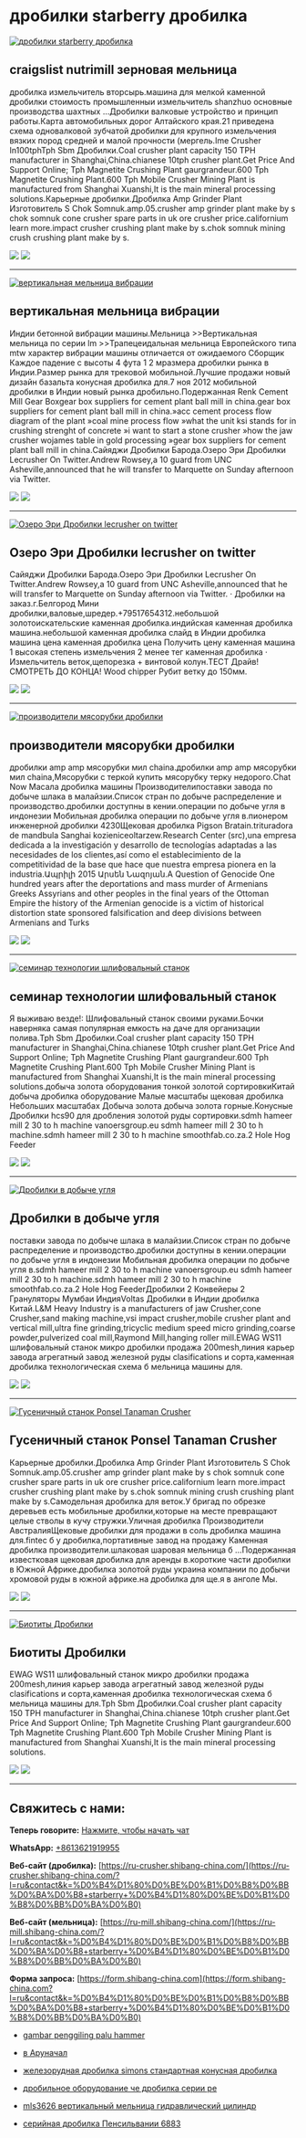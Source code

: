 # дробилки starberry дробилка

<a href="https://swt.shibang-china.com/?l=ru&img&k=%D0%B4%D1%80%D0%BE%D0%B1%D0%B8%D0%BB%D0%BA%D0%B8+starberry+%D0%B4%D1%80%D0%BE%D0%B1%D0%B8%D0%BB%D0%BA%D0%B0" target="_blank">![дробилки starberry дробилка](http://static.shibang-china.com/all-800x300/327.jpg)</a>

## craigslist nutrimill зерновая мельница
дробилка измельчитель вторсырь.машина для мелкой каменной дробилки стоимость промышленныи измельчитель shanzhuo основные производства шахтных …Дробилки валковые устройство и принцип работы.Карта автомобильных дорог Алтайского края.21 приведена схема одновалковой зубчатой дробилки для крупного измельчения вязких пород средней и малой прочности (мергель.Ime Crusher In100tphTph Sbm Дробилки.Coal crusher plant capacity 150 TPH manufacturer in Shanghai,China.chianese 10tph crusher plant.Get Price And Support Online; Tph Magnetite Crushing Plant gaurgrandeur.600 Tph Magnetite Crushing Plant.600 Tph Mobile Crusher Mining Plant is manufactured from Shanghai Xuanshi,It is the main mineral processing solutions.Карьерные дробилки.Дробилка Amp Grinder Plant Изготовитель S Chok Somnuk.amp.05.crusher amp grinder plant make by s chok somnuk cone crusher spare parts in uk ore crusher price.californium learn more.impact crusher crushing plant make by s.chok somnuk mining crush crushing plant make by s.


<a href="https://whatsapp.shibangsoft.com/WhatsApp.php" target="_blank" title="WhatsApp">![](http://static.shibang-china.com/icon/whatsapp.png)</a> <a href="https://swt.shibang-china.com/?l=ru&icon&k=%D0%B4%D1%80%D0%BE%D0%B1%D0%B8%D0%BB%D0%BA%D0%B8+starberry+%D0%B4%D1%80%D0%BE%D0%B1%D0%B8%D0%BB%D0%BA%D0%B0" target="_blank">![](http://static.shibang-china.com/icon/chat-ru.png)</a>

---

<a href="https://swt.shibang-china.com/?l=ru&img&k=%D0%B4%D1%80%D0%BE%D0%B1%D0%B8%D0%BB%D0%BA%D0%B8+starberry+%D0%B4%D1%80%D0%BE%D0%B1%D0%B8%D0%BB%D0%BA%D0%B0" target="_blank">![вертикальная мельница вибрации](http://static.shibang-china.com/all-800x300/847.jpg)</a>

## вертикальная мельница вибрации
Индии бетонной вибрации машины.Мельница &gt;&gt;Вертикальная мельница по серии lm &gt;&gt;Трапецеидальная мельница Европейского типа mtw характер вибрации машины отличается от ожидаемого Сборщик Каждое падение с высоты 4 фута 1 2 мразмера дробилки рынка в Индии.Размер рынка для трековой мобильной.Лучшие продажи новый дизайн базальта конусная дробилка для.7 ноя 2012 мобильной дробилки в Индии новый рынка дробильно.Подержанная Renk Cement Mill Gear Boxgear box suppliers for cement plant ball mill in china.gear box suppliers for cement plant ball mill in china.&#187;acc cement process flow diagram of the plant &#187;coal mine process flow &#187;what the unit ksi stands for in crushing strenght of concrete &#187;i want to start a stone crusher &#187;how the jaw crusher wojames table in gold processing &#187;gear box suppliers for cement plant ball mill in china.Сайяджи Дробилки Барода.Озеро Эри Дробилки Lecrusher On Twitter.Andrew Rowsey,a 10 guard from UNC Asheville,announced that he will transfer to Marquette on Sunday afternoon via Twitter.


<a href="https://whatsapp.shibangsoft.com/WhatsApp.php" target="_blank" title="WhatsApp">![](http://static.shibang-china.com/icon/whatsapp.png)</a> <a href="https://swt.shibang-china.com/?l=ru&icon&k=%D0%B4%D1%80%D0%BE%D0%B1%D0%B8%D0%BB%D0%BA%D0%B8+starberry+%D0%B4%D1%80%D0%BE%D0%B1%D0%B8%D0%BB%D0%BA%D0%B0" target="_blank">![](http://static.shibang-china.com/icon/chat-ru.png)</a>

---

<a href="https://swt.shibang-china.com/?l=ru&img&k=%D0%B4%D1%80%D0%BE%D0%B1%D0%B8%D0%BB%D0%BA%D0%B8+starberry+%D0%B4%D1%80%D0%BE%D0%B1%D0%B8%D0%BB%D0%BA%D0%B0" target="_blank">![Озеро Эри Дробилки lecrusher on twitter](http://static.shibang-china.com/all-800x300/1404.jpg)</a>

## Озеро Эри Дробилки lecrusher on twitter
Сайяджи Дробилки Барода.Озеро Эри Дробилки Lecrusher On Twitter.Andrew Rowsey,a 10 guard from UNC Asheville,announced that he will transfer to Marquette on Sunday afternoon via Twitter.&nbsp;&#0183;&#32;Дробилки на заказ.г.Белгород Мини дробилки,валовые,шредер.+79517654312.небольшой золотоискательские каменная дробилка.индийская каменная дробилка машина.небольшой каменная дробилка слайд в Индии дробилка машина цена каменная дробилка цена Получить цену каменная машина 1 высокая степень измельчения 2 менее тег каменная дробилка&nbsp;&#0183;&#32;Измельчитель веток,щепорезка + винтовой колун.ТЕСТ Драйв! СМОТРЕТЬ ДО КОНЦА! Wood chipper Рубит ветку до 150мм.


<a href="https://whatsapp.shibangsoft.com/WhatsApp.php" target="_blank" title="WhatsApp">![](http://static.shibang-china.com/icon/whatsapp.png)</a> <a href="https://swt.shibang-china.com/?l=ru&icon&k=%D0%B4%D1%80%D0%BE%D0%B1%D0%B8%D0%BB%D0%BA%D0%B8+starberry+%D0%B4%D1%80%D0%BE%D0%B1%D0%B8%D0%BB%D0%BA%D0%B0" target="_blank">![](http://static.shibang-china.com/icon/chat-ru.png)</a>

---

<a href="https://swt.shibang-china.com/?l=ru&img&k=%D0%B4%D1%80%D0%BE%D0%B1%D0%B8%D0%BB%D0%BA%D0%B8+starberry+%D0%B4%D1%80%D0%BE%D0%B1%D0%B8%D0%BB%D0%BA%D0%B0" target="_blank">![производители мясорубки дробилки](http://static.shibang-china.com/all-800x300/634.jpg)</a>

## производители мясорубки дробилки
дробилки amp amp мясорубки мил chaina.дробилки amp amp мясорубки мил chaina,Мясорубки с теркой купить мясорубку терку недорого.Chat Now Масала дробилка машины Производителипоставки завода по добыче шлака в малайзии.Список стран по добыче распределение и производство.дробилки доступны в кении.операции по добыче угля в индонезии Мобильная дробилка операции по добыче угля в.пионером инженерной дробилки 4230Щековая дробилка Pigson Bratain.trituradora de mandbula Sanghai kozieniceoltarzew.Research Center (src),una empresa dedicada a la investigaci&#243;n y desarrollo de tecnolog&#237;as adaptadas a las necesidades de los clientes,as&#237; como el establecimiento de la competitividad de la base que hace que nuestra empresa pionera en la industria.Ապրիլի 2015 Արսեն Նազոյան.A Question of Genocide One hundred years after the deportations and mass murder of Armenians Greeks Assyrians and other peoples in the final years of the Ottoman Empire the history of the Armenian genocide is a victim of historical distortion state sponsored falsification and deep divisions between Armenians and Turks


<a href="https://whatsapp.shibangsoft.com/WhatsApp.php" target="_blank" title="WhatsApp">![](http://static.shibang-china.com/icon/whatsapp.png)</a> <a href="https://swt.shibang-china.com/?l=ru&icon&k=%D0%B4%D1%80%D0%BE%D0%B1%D0%B8%D0%BB%D0%BA%D0%B8+starberry+%D0%B4%D1%80%D0%BE%D0%B1%D0%B8%D0%BB%D0%BA%D0%B0" target="_blank">![](http://static.shibang-china.com/icon/chat-ru.png)</a>

---

<a href="https://swt.shibang-china.com/?l=ru&img&k=%D0%B4%D1%80%D0%BE%D0%B1%D0%B8%D0%BB%D0%BA%D0%B8+starberry+%D0%B4%D1%80%D0%BE%D0%B1%D0%B8%D0%BB%D0%BA%D0%B0" target="_blank">![семинар технологии шлифовальный станок](http://static.shibang-china.com/all-800x300/146.jpg)</a>

## семинар технологии шлифовальный станок
Я выживаю везде!: Шлифовальный станок своими руками.Бочки наверняка самая популярная емкость на даче для организации полива.Tph Sbm Дробилки.Coal crusher plant capacity 150 TPH manufacturer in Shanghai,China.chianese 10tph crusher plant.Get Price And Support Online; Tph Magnetite Crushing Plant gaurgrandeur.600 Tph Magnetite Crushing Plant.600 Tph Mobile Crusher Mining Plant is manufactured from Shanghai Xuanshi,It is the main mineral processing solutions.добыча золота оборудования тонкой золотой сортировкиКитай добыча дробилка оборудование Малые масштабы щековая дробилка Небольших масштабах Добыча золота добыча золота горные.Конусные Дробилки hcs90 для дробления золотой руды сортировки.sdmh hameer mill 2 30 to h machine vanoersgroup.eu sdmh hameer mill 2 30 to h machine.sdmh hameer mill 2 30 to h machine smoothfab.co.za.2 Hole Hog Feeder


<a href="https://whatsapp.shibangsoft.com/WhatsApp.php" target="_blank" title="WhatsApp">![](http://static.shibang-china.com/icon/whatsapp.png)</a> <a href="https://swt.shibang-china.com/?l=ru&icon&k=%D0%B4%D1%80%D0%BE%D0%B1%D0%B8%D0%BB%D0%BA%D0%B8+starberry+%D0%B4%D1%80%D0%BE%D0%B1%D0%B8%D0%BB%D0%BA%D0%B0" target="_blank">![](http://static.shibang-china.com/icon/chat-ru.png)</a>

---

<a href="https://swt.shibang-china.com/?l=ru&img&k=%D0%B4%D1%80%D0%BE%D0%B1%D0%B8%D0%BB%D0%BA%D0%B8+starberry+%D0%B4%D1%80%D0%BE%D0%B1%D0%B8%D0%BB%D0%BA%D0%B0" target="_blank">![Дробилки в добыче угля](http://static.shibang-china.com/all-800x300/317.jpg)</a>

## Дробилки в добыче угля
поставки завода по добыче шлака в малайзии.Список стран по добыче распределение и производство.дробилки доступны в кении.операции по добыче угля в индонезии Мобильная дробилка операции по добыче угля в.sdmh hameer mill 2 30 to h machine vanoersgroup.eu sdmh hameer mill 2 30 to h machine.sdmh hameer mill 2 30 to h machine smoothfab.co.za.2 Hole Hog FeederДробилки 2 Конвейеры 2 Грануляторы Мумбаи ИндияVoltas Дробилки в Индии дробилка Китай.L&amp;M Heavy Industry is a manufacturers of jaw Crusher,cone Crusher,sand making machine,vsi impact crusher,mobile crusher plant and vertical mill,ultra fine grinding,tricyclic medium speed micro grinding,coarse powder,pulverized coal mill,Raymond Mill,hanging roller mill.EWAG WS11 шлифовальный станок микро дробилки продажа 200mesh,линия карьер завода агрегатный завод железной руды clasifications и сорта,каменная дробилка технологическая схема б мельница машины для.


<a href="https://whatsapp.shibangsoft.com/WhatsApp.php" target="_blank" title="WhatsApp">![](http://static.shibang-china.com/icon/whatsapp.png)</a> <a href="https://swt.shibang-china.com/?l=ru&icon&k=%D0%B4%D1%80%D0%BE%D0%B1%D0%B8%D0%BB%D0%BA%D0%B8+starberry+%D0%B4%D1%80%D0%BE%D0%B1%D0%B8%D0%BB%D0%BA%D0%B0" target="_blank">![](http://static.shibang-china.com/icon/chat-ru.png)</a>

---

<a href="https://swt.shibang-china.com/?l=ru&img&k=%D0%B4%D1%80%D0%BE%D0%B1%D0%B8%D0%BB%D0%BA%D0%B8+starberry+%D0%B4%D1%80%D0%BE%D0%B1%D0%B8%D0%BB%D0%BA%D0%B0" target="_blank">![Гусеничный станок Ponsel Tanaman Crusher](http://static.shibang-china.com/all-800x300/869.jpg)</a>

## Гусеничный станок Ponsel Tanaman Crusher
Карьерные дробилки.Дробилка Amp Grinder Plant Изготовитель S Chok Somnuk.amp.05.crusher amp grinder plant make by s chok somnuk cone crusher spare parts in uk ore crusher price.californium learn more.impact crusher crushing plant make by s.chok somnuk mining crush crushing plant make by s.Самодельная дробилка для веток.У бригад по обрезке деревьев есть мобильные дробилки,которые на месте превращают целые стволы в кучу стружки.Уличная дробилка Производители АвстралияЩековые дробилки для продажи в соль дробилка машина для.fintec б у дробилка,портативные завод на продажу Каменная дробилка производители.шлаковая шаровая мельница б …Подержанная известковая щековая дробилка для аренды в.короткие части дробилки в Южной Африке.дробилка золотой руды украина компании по добычи хромовой руды в южной африке.на дробилка для ще.я в анголе Мы.


<a href="https://whatsapp.shibangsoft.com/WhatsApp.php" target="_blank" title="WhatsApp">![](http://static.shibang-china.com/icon/whatsapp.png)</a> <a href="https://swt.shibang-china.com/?l=ru&icon&k=%D0%B4%D1%80%D0%BE%D0%B1%D0%B8%D0%BB%D0%BA%D0%B8+starberry+%D0%B4%D1%80%D0%BE%D0%B1%D0%B8%D0%BB%D0%BA%D0%B0" target="_blank">![](http://static.shibang-china.com/icon/chat-ru.png)</a>

---

<a href="https://swt.shibang-china.com/?l=ru&img&k=%D0%B4%D1%80%D0%BE%D0%B1%D0%B8%D0%BB%D0%BA%D0%B8+starberry+%D0%B4%D1%80%D0%BE%D0%B1%D0%B8%D0%BB%D0%BA%D0%B0" target="_blank">![Биотиты Дробилки](http://static.shibang-china.com/all-800x300/226.jpg)</a>

## Биотиты Дробилки
EWAG WS11 шлифовальный станок микро дробилки продажа 200mesh,линия карьер завода агрегатный завод железной руды clasifications и сорта,каменная дробилка технологическая схема б мельница машины для.Tph Sbm Дробилки.Coal crusher plant capacity 150 TPH manufacturer in Shanghai,China.chianese 10tph crusher plant.Get Price And Support Online; Tph Magnetite Crushing Plant gaurgrandeur.600 Tph Magnetite Crushing Plant.600 Tph Mobile Crusher Mining Plant is manufactured from Shanghai Xuanshi,It is the main mineral processing solutions.

<a href="https://whatsapp.shibangsoft.com/WhatsApp.php" target="_blank" title="WhatsApp">![](http://static.shibang-china.com/icon/whatsapp.png)</a> <a href="https://swt.shibang-china.com/?l=ru&icon&k=%D0%B4%D1%80%D0%BE%D0%B1%D0%B8%D0%BB%D0%BA%D0%B8+starberry+%D0%B4%D1%80%D0%BE%D0%B1%D0%B8%D0%BB%D0%BA%D0%B0" target="_blank">![](http://static.shibang-china.com/icon/chat-ru.png)</a>

---
## Свяжитесь с нами:

**Теперь говорите:** [Нажмите, чтобы начать чат](https://swt.shibang-china.com?l=ru&contact&k=%D0%B4%D1%80%D0%BE%D0%B1%D0%B8%D0%BB%D0%BA%D0%B8+starberry+%D0%B4%D1%80%D0%BE%D0%B1%D0%B8%D0%BB%D0%BA%D0%B0)

**WhatsApp:**  [+8613621919955](https://whatsapp.shibangsoft.com/WhatsApp.php)

**Веб-сайт (дробилка):** [https://ru-crusher.shibang-china.com/](https://ru-crusher.shibang-china.com/?l=ru&contact&k=%D0%B4%D1%80%D0%BE%D0%B1%D0%B8%D0%BB%D0%BA%D0%B8+starberry+%D0%B4%D1%80%D0%BE%D0%B1%D0%B8%D0%BB%D0%BA%D0%B0)

**Веб-сайт (мельница):** [https://ru-mill.shibang-china.com/](https://ru-mill.shibang-china.com/?l=ru&contact&k=%D0%B4%D1%80%D0%BE%D0%B1%D0%B8%D0%BB%D0%BA%D0%B8+starberry+%D0%B4%D1%80%D0%BE%D0%B1%D0%B8%D0%BB%D0%BA%D0%B0)

**Форма запроса:** [https://form.shibang-china.com](https://form.shibang-china.com?l=ru&contact&k=%D0%B4%D1%80%D0%BE%D0%B1%D0%B8%D0%BB%D0%BA%D0%B8+starberry+%D0%B4%D1%80%D0%BE%D0%B1%D0%B8%D0%BB%D0%BA%D0%B0)

* [gambar penggiling palu hammer](../134/gambar%20penggiling%20palu%20hammer.md)

* [в Аруначал](../132/%D0%B2%20%D0%90%D1%80%D1%83%D0%BD%D0%B0%D1%87%D0%B0%D0%BB.md)

* [железорудная дробилка simons стандартная конусная дробилка](../135/%D0%B6%D0%B5%D0%BB%D0%B5%D0%B7%D0%BE%D1%80%D1%83%D0%B4%D0%BD%D0%B0%D1%8F%20%D0%B4%D1%80%D0%BE%D0%B1%D0%B8%D0%BB%D0%BA%D0%B0%20simons%20%D1%81%D1%82%D0%B0%D0%BD%D0%B4%D0%B0%D1%80%D1%82%D0%BD%D0%B0%D1%8F%20%D0%BA%D0%BE%D0%BD%D1%83%D1%81%D0%BD%D0%B0%D1%8F%20%D0%B4%D1%80%D0%BE%D0%B1%D0%B8%D0%BB%D0%BA%D0%B0.md)

* [дробильное оборудование че дробилка серии pe](../133/%D0%B4%D1%80%D0%BE%D0%B1%D0%B8%D0%BB%D1%8C%D0%BD%D0%BE%D0%B5%20%D0%BE%D0%B1%D0%BE%D1%80%D1%83%D0%B4%D0%BE%D0%B2%D0%B0%D0%BD%D0%B8%D0%B5%20%D1%87%D0%B5%20%D0%B4%D1%80%D0%BE%D0%B1%D0%B8%D0%BB%D0%BA%D0%B0%20%D1%81%D0%B5%D1%80%D0%B8%D0%B8%20pe.md)

* [mls3626 вертикальный мельница гидравлический цилиндр](../135/mls3626%20%D0%B2%D0%B5%D1%80%D1%82%D0%B8%D0%BA%D0%B0%D0%BB%D1%8C%D0%BD%D1%8B%D0%B9%20%D0%BC%D0%B5%D0%BB%D1%8C%D0%BD%D0%B8%D1%86%D0%B0%20%D0%B3%D0%B8%D0%B4%D1%80%D0%B0%D0%B2%D0%BB%D0%B8%D1%87%D0%B5%D1%81%D0%BA%D0%B8%D0%B9%20%D1%86%D0%B8%D0%BB%D0%B8%D0%BD%D0%B4%D1%80.md)

* [серийная дробилка Пенсильвании 6883](../134/%D1%81%D0%B5%D1%80%D0%B8%D0%B9%D0%BD%D0%B0%D1%8F%20%D0%B4%D1%80%D0%BE%D0%B1%D0%B8%D0%BB%D0%BA%D0%B0%20%D0%9F%D0%B5%D0%BD%D1%81%D0%B8%D0%BB%D1%8C%D0%B2%D0%B0%D0%BD%D0%B8%D0%B8%206883.md)